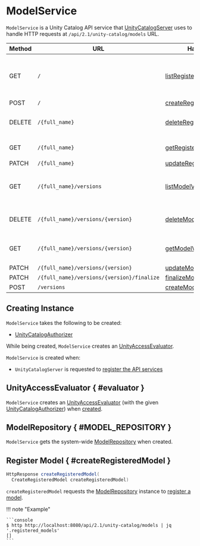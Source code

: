 # ModelService

`ModelService` is a Unity Catalog API service that [UnityCatalogServer](UnityCatalogServer.md) uses to handle HTTP requests at `/api/2.1/unity-catalog/models` URL.

Method | URL | Handler | Params
-|-|-|-
 GET | `/` | [listRegisteredModels](#listRegisteredModels) | <ul><li>catalog_name<li>schema_name<li>max_results<li>page_token</ul>
 POST | `/` | [createRegisteredModel](#createRegisteredModel) | `CreateRegisteredModel`
 DELETE | `/{full_name}` | [deleteRegisteredModel](#deleteRegisteredModel) | <ul><li>fullName<li>force</ul>
 GET | `/{full_name}` | [getRegisteredModel](#getRegisteredModel) | <ul><li>fullName</ul>
 PATCH | `/{full_name}` | [updateRegisteredModel](#updateRegisteredModel) | `UpdateRegisteredModel`
 GET | `/{full_name}/versions` | [listModelVersions](#listModelVersions) | <ul><li>full_name<li>max_results<li>page_token</ul>
 DELETE | `/{full_name}/versions/{version}` | [deleteModelVersion](#deleteModelVersion) | <ul><li>fullName<li>version</ul>
 GET | `/{full_name}/versions/{version}` | [getModelVersion](#getModelVersion) | <ul><li>full_name<li>version</ul>
 PATCH | `/{full_name}/versions/{version}` | [updateModelVersion](#updateModelVersion) | `UpdateModelVersion`
 PATCH | `/{full_name}/versions/{version}/finalize` | [finalizeModelVersion](#finalizeModelVersion) | `FinalizeModelVersion`
 POST | `/versions` | [createModelVersion](#createModelVersion) | `CreateModelVersion`

## Creating Instance

`ModelService` takes the following to be created:

* <span id="authorizer"> [UnityCatalogAuthorizer](../server-authorization/UnityCatalogAuthorizer.md)

While being created, `ModelService` creates an [UnityAccessEvaluator](#evaluator).

`ModelService` is created when:

* `UnityCatalogServer` is requested to [register the API services](UnityCatalogServer.md#addServices)

## UnityAccessEvaluator { #evaluator }

`ModelService` creates an [UnityAccessEvaluator](../server-authorization/UnityAccessEvaluator.md) (with the given [UnityCatalogAuthorizer](#authorizer)) when [created](#creating-instance).

## ModelRepository { #MODEL_REPOSITORY }

`ModelService` gets the system-wide [ModelRepository](../persistent-storage/ModelRepository.md) when created.

## Register Model { #createRegisteredModel }

```java
HttpResponse createRegisteredModel(
  CreateRegisteredModel createRegisteredModel)
```

`createRegisteredModel` requests the [ModelRepository](#MODEL_REPOSITORY) instance to [register a model](../persistent-storage/ModelRepository.md#createRegisteredModel).

!!! note "Example"

    ```console
    $ http http://localhost:8080/api/2.1/unity-catalog/models | jq '.registered_models'
    []
    ```
